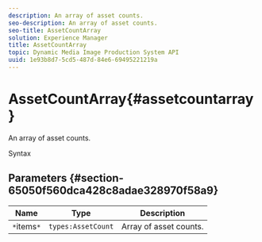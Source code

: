 ```yaml
---
description: An array of asset counts.
seo-description: An array of asset counts.
seo-title: AssetCountArray
solution: Experience Manager
title: AssetCountArray
topic: Dynamic Media Image Production System API
uuid: 1e93b8d7-5cd5-487d-84e6-69495221219a
---
```


# AssetCountArray{#assetcountarray}

An array of asset counts.

 Syntax 

## Parameters {#section-65050f560dca428c8adae328970f58a9}

|  Name  | Type  | Description  |
|---|---|---|
|  `*`items`*`  | `types:AssetCount`  | Array of asset counts.  |

